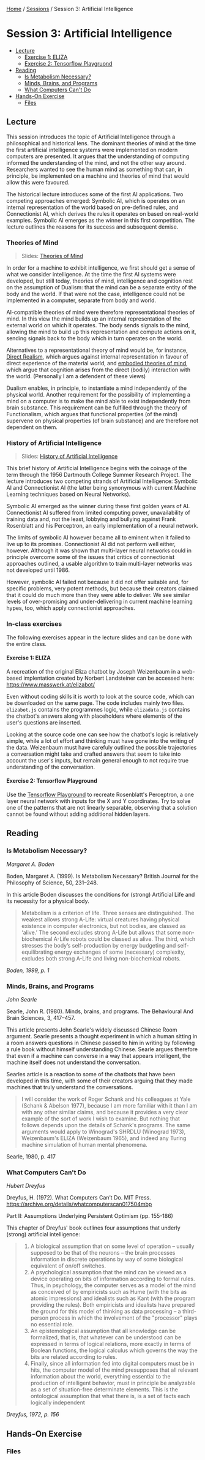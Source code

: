 [Home](../../README.md) / [Sessions](../README.md) / Session 3: Artificial Intelligence

# Session 3: Artificial Intelligence


* [Lecture](#lecture)
    * [Exercise 1: ELIZA](#exercise-1-eliza)
    * [Exercise 2: Tensorflow Playgruond](#exercise-2-tensorflow-playground)
* [Reading](#reading)
    * [Is Metabolism Necessary?](#is-metabolism-necessary)
    * [Minds, Brains, and Programs](#minds-brains-and-programs)
    * [What Computers Can't Do](#what-computers-cant-do)
* [Hands-On Exercise](#hands-on-exercise)
	* [Files](#files)

## Lecture

This session introduces the topic of Artificial Intelligence through a philosophical and historical lens. The dominant theories of mind at the time the first artificial intelligence systems were implemented on modern computers are presented. It argues that the understanding of computing informed the understanding of the mind, and not the other way around. Researchers wanted to see the human mind as something that can, in principle, be implemented on a machine and theories of mind that would allow this were favoured.

The historical lecture introduces some of the first AI applications. Two competing approaches emerged: Symbolic AI, which is operates on an internal representation of the world based on pre-defined rules, and Connectionist AI, which derives the rules it operates on based on real-world examples. Symbolic AI emerges as the winner in this first competition. The lecture outlines the reasons for its success and subsequent demise.

### Theories of Mind

> Slides: [Theories of Mind](lecture/slides_theories_of_mind.md)

In order for a machine to exhibit intelligence, we first should get a sense of what we consider intelligence. At the time the first AI systems were developed, but still today, theories of mind, intelligence and cognition rest on the assumption of Dualism: that the mind can be a separate entity of the body and the world. If that were not the case, intelligence could not be implemented in a computer, separate from body and world.

AI-compatible theories of mind were therefore representational theories of mind. In this view the mind builds up an internal representation of the external world on which it operates. The body sends signals to the mind, allowing the mind to build up this representation and compute actions on it, sending signals back to the body which in turn operates on the world.

Alternatives to a representational theory of mind would be, for instance, [Direct Realism](https://en.wikipedia.org/wiki/Na%C3%AFve_realism), which argues against internal representation in favour of direct experience of the material world, and [embodied theories of mind](https://en.wikipedia.org/wiki/Embodied_cognition), which argue that cognition arises from the direct (bodily) interaction with the world. (Personally I am a defendent of these views)

Dualism enables, in principle, to instantiate a mind independently of the physical world. Another requirement for the possibility of implementing a mind on a computer is to make the mind able to exist independently from brain substance. This requirement can be fulfilled through the theory of Functionalism, which argues that functional properties (of the mind) supervene on physical properties (of brain substance) and are therefore not dependent on them.

### History of Artificial Intelligence

> Slides: [History of Artificial Intelligence](lecture/slides_history_of_artificial_intelligence.md)

This brief history of Artificial Intelligence begins with the coinage of the term through the 1956 Dartmouth College Summer Research Project. The lecture introduces two competing strands of Artificial Intelligence: Symbolic AI and Connectionist AI (the latter being synonymous with current Machine Learning techniques based on Neural Networks).

Symbolic AI emerged as the winner during these first golden years of AI. Connectionist AI suffered from limited computing power, unavailability of training data and, not the least, lobbying and bullying against Frank Rosenblatt and his Perceptron, an early implementation of a neural network.

The limits of symbolic AI however became all to eminent when it failed to live up to its promises. Connectionist AI did not perform well either, however. Although it was shown that multi-layer neural networks could in principle overcome some of the issues that critics of connectionist approaches outlined, a usable algorithm to train multi-layer networks was not developed until 1986.

However, symbolic AI failed not because it did not offer suitable and, for specific problems, very potent methods, but because their creators claimed that it could do much more than they were able to deliver. We see similar levels of over-promising and under-delivering in current machine learning hypes, too, which apply connectionist approaches.

### In-class exercises

The following exercises appear in the lecture slides and can be done with the entire class. 

#### Exercise 1: ELIZA

A recreation of the original Eliza chatbot by Joseph Weizenbaum in a web-based implentation created by Norbert Landsteiner can be accessed here: https://www.masswerk.at/elizabot/

Even without coding skills it is worth to look at the source code, which can be downloaded on the same page. The code includes mainly two files. `elizabot.js` contains the programmes logic, while `elizadata.js` contains the chatbot's answers along with placeholders where elements of the user's questions are inserted.

Looking at the source code one can see how the chatbot's logic is relatively simple, while a lot of effort and thinking must have gone into the writing of the data. Weizenbaum must have carefuly outlined the possible trajectories a conversation might take and crafted answers that seem to take into account the user's inputs, but remain general enough to not require true understanding of the conversation.

#### Exercise 2: Tensorflow Playground

Use the [Tensorflow Playground](
http://playground.tensorflow.org/) to recreate Rosenblatt's Perceptron, a one layer neural network with inputs for the X and Y coordinates. Try to solve one of the patterns that are not linearly separable, observing that a solution cannot be found without adding additional hidden layers.


## Reading

### Is Metabolism Necessary? 

_Margaret A. Boden_

Boden, Margaret A. (1999). Is Metabolism Necessary? British Journal for the Philosophy of Science, 50, 231–248.

In this article Boden discusses the conditions for (strong) Artificial Life and its necessity for a physical body.

> Metabolism is a criterion of life. Three senses are distinguished. The weakest allows strong A-Life: virtual creatures having physical existence in computer electronics, but not bodies, are classed as ‘alive.’ The second excludes strong A-Life but allows that some non-biochemical A-Life robots could be classed as alive. The third, which stresses the body’s self-production by energy budgeting and self-equilibrating energy exchanges of some (necessary) complexity, excludes both strong A-Life and living non-biochemical robots.

_Boden, 1999, p. 1_

### Minds, Brains, and Programs

_John Searle_

Searle, John R. (1980). Minds, brains, and programs. The Behavioural And Brain Sciences, 3, 417–457.

This article presents John Searle's widely discussed Chinese Room argument. Searle presents a thought experiment in which a human sitting in a room answers questions in Chinese passed to him in writing by following a rule book without himself understanding Chinese. Searle argues therefore that even if a machine can converse in a way that appears intelligent, the machine itself does not understand the conversation.

Searles article is a reaction to some of the chatbots that have been developed in this time, with some of their creators arguing that they made machines that truly understand the conversations.

> I will consider the work of Roger Schank and his colleagues at Yale (Schank & Abelson 1977), because I am more familiar with it than I am with any other similar claims, and because it provides a very clear example of the sort of work I wish to examine. But nothing that follows depends upon the details of Schank's programs. The same arguments would apply to Winograd's SHRDLU (Winograd 1973), Weizenbaum's ELIZA (Weizenbaum 1965), and indeed any Turing machine simulation of human mental phenomena.

Searle, 1980, p. 417

### What Computers Can't Do

_Hubert Dreyfus_

Dreyfus, H. (1972). What Computers Can’t Do. MIT Press. https://archive.org/details/whatcomputerscan017504mbp

Part II: Assumptions Underlying Persistent Optimism (pp. 155-186)

This chapter of Dreyfus' book outlines four assumptions that underly (strong) artificial intelligence: 

> 1. A biological assumption that on some level of operation – usually supposed to be that of the neurons – the brain processes information in discrete operations by way of some biological equivalent of on/off switches.
>2. A psychological assumption that the mind can be viewed as a device operating on bits of information according to formal rules. Thus, in psychology, the computer serves as a model of the mind as conceived of by empiricists such as Hume (with the bits as atomic impressions) and idealists such as Kant (with the program providing the rules). Both empiricists and idealists have prepared the ground for this model of thinking as data processing – a third-person process in which the involvement of the "processor" plays no essential role. 
> 3. An epistemological assumption that all knowledge can be formalized, that is, that whatever can be understood can be expressed in terms of logical relations, more exactly in terms of Boolean functions, the logical calculus which governs the way the bits are related according to rules.
> 4. Finally, since all information fed into digital computers must be in hits, the computer model of the mind presupposes that all relevant information about the world, everything essential to the production of intelligent behavior, must in principle be analyzable as a set of situation-free determinate elements. This is the ontological assumption that what there is, is a set of facts each logically independent 

_Dreyfus, 1972, p. 156_

## Hands-On Exercise

### Files
